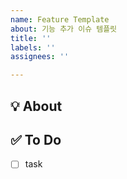 ```yaml
---
name: Feature Template
about: 기능 추가 이슈 템플릿
title: ''
labels: ''
assignees: ''

---
```


## 💡 About
<!--무엇에 관한 이슈인지 소개해주세요.-->

## ✅ To Do
- [ ] task